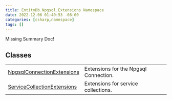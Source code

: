 ```yaml
---
title: EntityDb.Npgsql.Extensions Namespace
date: 2022-12-06 01:40:53 -08:00
categories: [csharp,namespace]
tags: []
---
```


Missing Summary Doc!
## Classes
<table><tr><td><a href='/posts/csharp.class.entitydb.npgsql.extensions.npgsqlconnectionextensions/'>NpgsqlConnectionExtensions</a></td><td>
Extensions for the Npgsql Connection.
</td></tr><tr><td><a href='/posts/csharp.class.entitydb.npgsql.extensions.servicecollectionextensions/'>ServiceCollectionExtensions</a></td><td>
Extensions for service collections.
</td></tr></table>
